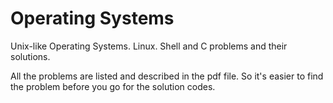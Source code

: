 # Operating Systems
Unix-like Operating Systems. Linux. Shell and C problems and their solutions.

All the problems are listed and described in the pdf file. So it's easier to find the problem before you go for the solution codes.
